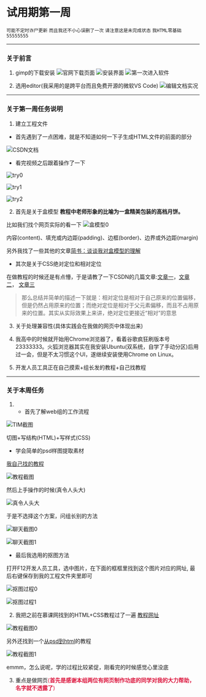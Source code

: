 # 试用期第一周

`可能不定时诈尸更新` `而且我还不小心误删了一次` `请注意这是未完成状态` `我HTML零基础55555555`

---

### 关于前言

1. gimp的下载安装
![官网下载页面](http://static.zybuluo.com/Mark201802/np7eq10z0n8uekdhsq45push/image_1ccvkq7rqsvldum18eqvbmm9rp.png)
![安装界面](http://static.zybuluo.com/Mark201802/gdomt3stny0ps6tshyygz0c1/image_1ccvkudu59id1mpc11eu1f0tbdn16.png)
![第一次进入软件](http://static.zybuluo.com/Mark201802/otlmxzhrkm0p640toofti9zf/image_1cd072scg20e1hlla3b1ll4p039.png)

2. 选用editor(我采用的是跨平台而且免费开源的微软VS Code)
![编辑文档实况](http://static.zybuluo.com/Mark201802/rpey1xzs3rmny8bga3axa0yj/image_1cd0762c6hec1qrp17cut8q1648m.png)

---

### 关于第一周任务说明

1. 建立工程文件

- 首先遇到了一点困难，就是不知道如何一下子生成HTML文件的前面的部分

![CSDN文档](http://static.zybuluo.com/Mark201802/0ouhppmltzzqd0pv812qpy11/image_1cd21nrd8hhv1eh61egl1phr127op.png)

-  看完视频之后跟着操作了一下

![try0](http://static.zybuluo.com/Mark201802/y25sicw6l547turl862l7215/image_1cd25l4n81tjq1bb47671tpl18u1j.png)

![try1](http://static.zybuluo.com/Mark201802/mqvl6mv6f3vvzj6pkzofgdnf/image_1cd25n6i71i2gf2h13inij813uo20.png)

![try2](http://static.zybuluo.com/Mark201802/t1b3qxvm92qozj63l13qsy20/image_1cd25og0uak2csi83e4bkg632d.png)


2. 首先是关于盒模型
**教程中老师形象的比喻为一盒精美包装的高档月饼。**

比如我们找个网页实际的看一下
![盒模型0]( http://static.zybuluo.com/Mark201802/wapomi3gxpjgwuwhmxaj740t/image_1cd490vjptc5e7s1iobk361rgt1j.png)

内容(content)、填充或内边距(padding)、边框(border)、边界或外边距(margin)

另外我找了一些其他的文章[简书：谈谈我对盒模型的理解](https://www.jianshu.com/p/2353c364318b)

- 其次是关于CSS绝对定位和相对定位

在做教程的时候还是有点懵，于是请教了一下CSDN的几篇文章:[文章一](https://blog.csdn.net/liaohao6/article/details/53760937)，[文章二](https://blog.csdn.net/gengbaolong/article/details/71023598)， [文章三](https://blog.csdn.net/cyyax/article/details/50607066)

> 那么总结并简单的描述一下就是：相对定位是相对于自己原来的位置偏移，但是仍然占用原来的位置；而绝对定位是相对于父元素偏移，而且不占用原来的位置。其实从实际效果上来讲，绝对定位更接近“相对”的意思

3. 关于处理兼容性(具体实践会在我做的网页中体现出来)



4. 我高中的时候就开始用Chrome浏览器了，看着谷歌疯狂刷版本号23333333。火狐浏览器其实在我安装Ubuntu(双系统，自学了手动分区)后用过一会，但是不太习惯这个UI，遂继续安装使用Chrome on Linux。

5. 开发人员工具正在自己摸索+组长发的教程+自己找教程

---

### 关于本周任务

1. - 首先了解web组的工作流程

![TIM截图](http://static.zybuluo.com/Mark201802/488ksjdz7g2zl3lhwt9uhl42/image_1ccvmcgornvb1r9v12v2rmfnbe20.png)

切图+写结构(HTML)+写样式(CSS)

- 学会简单的psd样图提取素材

[我自己找的教程](https://jingyan.baidu.com/article/c35dbcb0f9565c8916fcbca4.html)

![教程截图](http://static.zybuluo.com/Mark201802/506ps2ehht4bywknrdoyaifs/image_1cd26ddihgre7lv10ku18m7vrg2q.png)

然后上手操作的时候(真令人头大)

![真令人头大](http://static.zybuluo.com/Mark201802/o9dh8hpuozhjpakhm9571kp2/image_1cd26g3tud3p1kr816sc17lu16ms37.png)

于是不选择这个方案，问组长别的方法

![聊天截图0](http://static.zybuluo.com/Mark201802/d2hikmcofwt2uvyp5m4z8a2q/image_1cd2jihfmevl1vreb1gon5rns9.png)

![聊天截图1](http://static.zybuluo.com/Mark201802/2m5e8ewyg638ud2nrojhdeyk/image_1cd2jn9fi8ir1oscng973o9bf13.png)


- 最后我选用的抠图方法

打开F12开发人员工具，选中图片，在下面的框框里找到这个图片对应的网址, 最后右键保存到我的工程文件夹里即可

![抠图过程0](http://static.zybuluo.com/Mark201802/eytjtnmccc7g5898v0q4tki5/image_1cd4g7d2h4ls170v153p37h17j62d.png)

![抠图过程1](http://static.zybuluo.com/Mark201802/6oubv9zw9quttr9f5cli3l8l/image_1cd4g9aoi1kipg5m4k1ips1g6u2q.png)

2. 我把之前在慕课网找到的HTML+CSS教程过了一遍
[教程网址](https://www.imooc.com/learn/9)

![教程截图0](http://static.zybuluo.com/Mark201802/uaw7i4yuv0fdwobrp9r6qj5n/image_1cd47fh0annsan316db6tkicv9.png)

另外还找到一个[从psd到html](https://www.imooc.com/learn/668)的教程

![教程截图1](http://static.zybuluo.com/Mark201802/bb0m1n9wpo8c71nrjxsyu3mu/image_1cd48gt1gp3419ov1aqt112t1gs816.png)

emmm，怎么说呢，学的过程比较紧促，刚看完的时候感觉心里没底

3. 重点是做网页<font color="dc143c">(**首先是感谢本组两位有网页制作功底的同学对我的大力帮助，名字就不透露了**)</font>
